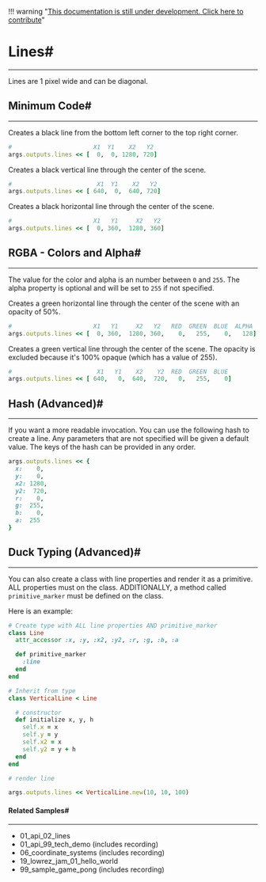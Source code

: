 !!! warning "[This documentation is still under development. Click here to contribute](https://github.com/ZMonk91/DragonRuby-Docs)"
# Lines#
---

Lines are 1 pixel wide and can be diagonal.


## Minimum Code#
---

Creates a black line from the bottom left corner to the top right corner.

```ruby
#                       X1  Y1    X2   Y2
args.outputs.lines << [  0,  0, 1280, 720]
```

Creates a black vertical line through the center of the scene.

```ruby
#                        X1  Y1    X2   Y2
args.outputs.lines << [ 640,  0,  640, 720]
```

Creates a black horizontal line through the center of the scene.

```ruby
#                       X1   Y1     X2   Y2
args.outputs.lines << [  0, 360,  1280, 360]
```

## RGBA - Colors and Alpha#
---

The value for the color and alpha is an number between `0` and `255`. The
alpha property is optional and will be set to `255` if not specified.

Creates a green horizontal line through the center of the scene with an opacity of 50%.

```ruby
#                       X1   Y1     X2   Y2   RED  GREEN  BLUE  ALPHA
args.outputs.lines << [  0, 360,  1280, 360,    0,   255,    0,   128]
```

Creates a green vertical line through the center of the scene.
The opacity is excluded because it's 100% opaque (which has a value of 255).

```ruby
#                        X1   Y1    X2    Y2  RED  GREEN  BLUE
args.outputs.lines << [ 640,   0,  640,  720,   0,   255,    0]
```

## Hash (Advanced)#
---

If you want a more readable invocation. You can use the following hash to create a line.
Any parameters that are not specified will be given a default value. The keys of the hash can
be provided in any order.

```ruby
args.outputs.lines << {
  x:    0,
  y:    0,
  x2: 1280,
  y2:  720,
  r:    0,
  g:  255,
  b:    0,
  a:  255
}
```

## Duck Typing (Advanced)#
---

You can also create a class with line properties and render it as a primitive.
ALL properties must on the class. ADDITIONALLY, a method called `primitive_marker`
must be defined on the class.

Here is an example:

```ruby
# Create type with ALL line properties AND primitive_marker
class Line
  attr_accessor :x, :y, :x2, :y2, :r, :g, :b, :a

  def primitive_marker
    :line
  end
end

# Inherit from type
class VerticalLine < Line

  # constructor
  def initialize x, y, h
    self.x = x
    self.y = y
    self.x2 = x
    self.y2 = y + h
  end
end

# render line

args.outputs.lines << VerticalLine.new(10, 10, 100)
```
#### Related Samples#
---

- 01_api_02_lines
- 01_api_99_tech_demo (includes recording)
- 06_coordinate_systems (includes recording)
- 19_lowrez_jam_01_hello_world
- 99_sample_game_pong (includes recording)